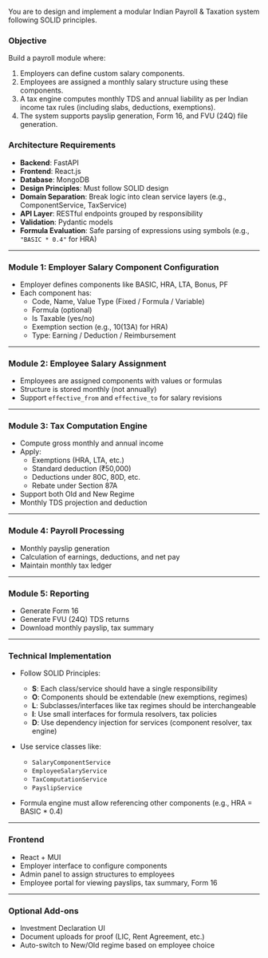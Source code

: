 You are to design and implement a modular Indian Payroll & Taxation system following SOLID principles.

### Objective
Build a payroll module where:
1. Employers can define custom salary components.
2. Employees are assigned a monthly salary structure using these components.
3. A tax engine computes monthly TDS and annual liability as per Indian income tax rules (including slabs, deductions, exemptions).
4. The system supports payslip generation, Form 16, and FVU (24Q) file generation.

### Architecture Requirements
- **Backend**: FastAPI
- **Frontend**: React.js
- **Database**: MongoDB
- **Design Principles**: Must follow SOLID design
- **Domain Separation**: Break logic into clean service layers (e.g., ComponentService, TaxService)
- **API Layer**: RESTful endpoints grouped by responsibility
- **Validation**: Pydantic models
- **Formula Evaluation**: Safe parsing of expressions using symbols (e.g., `"BASIC * 0.4"` for HRA)

---

### Module 1: Employer Salary Component Configuration
- Employer defines components like BASIC, HRA, LTA, Bonus, PF
- Each component has:
  - Code, Name, Value Type (Fixed / Formula / Variable)
  - Formula (optional)
  - Is Taxable (yes/no)
  - Exemption section (e.g., 10(13A) for HRA)
  - Type: Earning / Deduction / Reimbursement

---

### Module 2: Employee Salary Assignment
- Employees are assigned components with values or formulas
- Structure is stored monthly (not annually)
- Support `effective_from` and `effective_to` for salary revisions

---

### Module 3: Tax Computation Engine
- Compute gross monthly and annual income
- Apply:
  - Exemptions (HRA, LTA, etc.)
  - Standard deduction (₹50,000)
  - Deductions under 80C, 80D, etc.
  - Rebate under Section 87A
- Support both Old and New Regime
- Monthly TDS projection and deduction

---

### Module 4: Payroll Processing
- Monthly payslip generation
- Calculation of earnings, deductions, and net pay
- Maintain monthly tax ledger

---

### Module 5: Reporting
- Generate Form 16
- Generate FVU (24Q) TDS returns
- Download monthly payslip, tax summary

---

### Technical Implementation
- Follow SOLID Principles:
  - **S**: Each class/service should have a single responsibility
  - **O**: Components should be extendable (new exemptions, regimes)
  - **L**: Subclasses/interfaces like tax regimes should be interchangeable
  - **I**: Use small interfaces for formula resolvers, tax policies
  - **D**: Use dependency injection for services (component resolver, tax engine)

- Use service classes like:
  - `SalaryComponentService`
  - `EmployeeSalaryService`
  - `TaxComputationService`
  - `PayslipService`

- Formula engine must allow referencing other components (e.g., HRA = BASIC * 0.4)

---

### Frontend
- React + MUI
- Employer interface to configure components
- Admin panel to assign structures to employees
- Employee portal for viewing payslips, tax summary, Form 16

---

### Optional Add-ons
- Investment Declaration UI
- Document uploads for proof (LIC, Rent Agreement, etc.)
- Auto-switch to New/Old regime based on employee choice
